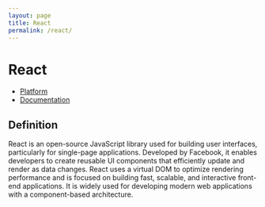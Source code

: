 ```yaml
---
layout: page
title: React
permalink: /react/
---
```

# React

- [Platform](https://react.dev/)
- [Documentation](https://react.dev/reference/react)

## Definition
React is an open-source JavaScript library used for building user interfaces, particularly for single-page applications. Developed by Facebook, it enables developers to create reusable UI components that efficiently update and render as data changes. React uses a virtual DOM to optimize rendering performance and is focused on building fast, scalable, and interactive front-end applications. It is widely used for developing modern web applications with a component-based architecture.